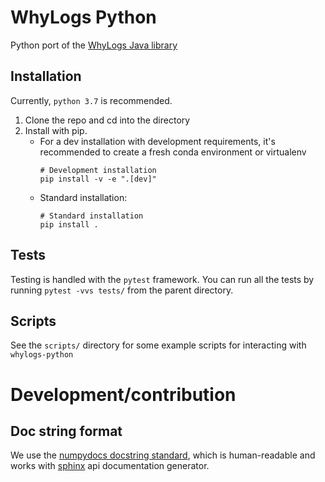 # WhyLogs Python

Python port of the [WhyLogs Java library](https://gitlab.com/whylabs/whylogs-java)

## Installation
Currently, `python 3.7` is recommended.

1. Clone the repo and cd into the directory
2. Install with pip.
   - For a dev installation with development requirements, it's recommended to create a fresh conda environment or virtualenv
     ```
     # Development installation
     pip install -v -e ".[dev]"
     ```
   - Standard installation:
     ```
     # Standard installation
     pip install .
     ```
 

## Tests
Testing is handled with the `pytest` framework.
You can run all the tests by running `pytest -vvs tests/` from the parent directory.

## Scripts
See the `scripts/` directory for some example scripts for interacting with `whylogs-python`


# Development/contribution
## Doc string format
We use the [numpydocs docstring standard](https://numpydoc.readthedocs.io/en/latest/format.html), which is human-readable and works with [sphinx](https://www.sphinx-doc.org/en/master/) api documentation generator.

